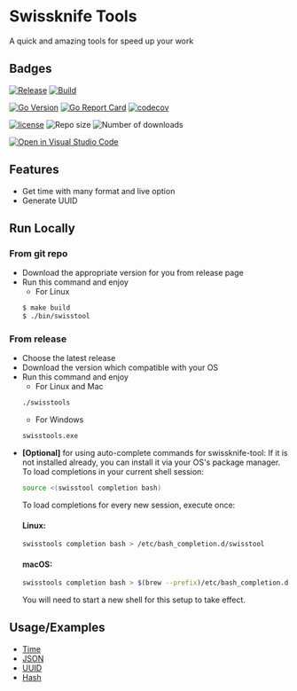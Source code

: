 
# Swissknife Tools

A quick and amazing tools for speed up your work

## Badges

[![Release](https://github.com/beemensameh/swissknife-tools/actions/workflows/github-workflow.yml/badge.svg)](https://github.com/beemensameh/swissknife-tools/actions/workflows/github-workflow.yml)
[![Build](https://github.com/beemensameh/swissknife-tools/actions/workflows/go-ci.yml/badge.svg)](https://github.com/beemensameh/swissknife-tools/actions/workflows/go-ci.yml)

[![Go Version](https://img.shields.io/github/go-mod/go-version/beemensameh/swissknife-tools?logo=go)](https://go.dev/)
[![Go Report Card](https://goreportcard.com/badge/github.com/beemensameh/swissknife-tools)](https://goreportcard.com/report/github.com/beemensameh/swissknife-tools)
[![codecov](https://codecov.io/gh/beemensameh/swissknife-tools/branch/main/graph/badge.svg)](https://codecov.io/gh/vektra/mockery)

[![license](https://img.shields.io/github/license/beemensameh/swissknife-tools)](https://github.com/beemensameh/swissknife-tools/blob/main/LICENCE)
![Repo size](https://img.shields.io/github/repo-size/beemensameh/swissknife-tools)
![Number of downloads](https://img.shields.io/github/downloads/beemensameh/swissknife-tools/total)

[![Open in Visual Studio Code](https://img.shields.io/badge/-Open%20in%20Visual%20Studio%20Code-2365cb?logo=visualstudiocode&labelColor=2d2b32&logoColor=007acc)](https://github.dev/beemensameh/swissknife-tools)

## Features

- Get time with many format and live option
- Generate UUID

## Run Locally

### From git repo
- Download the appropriate version for you from release page
- Run this command and enjoy
    - For Linux
    ```sh
    $ make build
    $ ./bin/swisstool
    ```

### From release
- Choose the latest release
- Download the version which compatible with your OS
- Run this command and enjoy
    - For Linux and Mac
    ```sh
    ./swisstools
    ```
    - For Windows
    ```sh
    swisstools.exe
    ```
- **[Optional]** for using auto-complete commands for swissknife-tool:
    If it is not installed already, you can install it via your OS's package manager.
    To load completions in your current shell session:
    ```sh
    source <(swisstool completion bash)
    ```
    To load completions for every new session, execute once:
    #### Linux:
    ```sh
    swisstools completion bash > /etc/bash_completion.d/swisstool
    ```
    #### macOS:
    ```sh
    swisstools completion bash > $(brew --prefix)/etc/bash_completion.d/swisstool
    ```
    You will need to start a new shell for this setup to take effect.

## Usage/Examples

* [Time](./docs/time.md)
* [JSON](./docs/json.md)
* [UUID](./docs/uuid.md)
* [Hash](./docs/hash.md)
